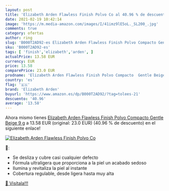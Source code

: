```yaml
---
layout: post
title: 'Elizabeth Arden Flawless Finish Polvo Co al 40.96 % de descuento'
date: 2021-02-19 10:42:14
image: 'https://m.media-amazon.com/images/I/41imz9lE5oL._SL200_.jpg'
comments: true
category: ofertas
author: ring
slug: 'B000T2AD92-es Elizabeth Arden Flawless Finish Polvo Compacto Gentle...'
sku: 'B000T2AD92-es'
tags: [ 'finish','elizabeth','arden', ]
actualPrice: 13.58 EUR
currency: EUR
price: 13.58
comparePrice: 23.0 EUR
prodname: 'Elizabeth Arden Flawless Finish Polvo Compacto  Gentle Beige  9 g'
country: 'es'
flag: '🇪🇸'
brand: 'Elizabeth Arden'
buyurl: 'https://www.amazon.es/dp/B000T2AD92/?tag=tolees-21'
descuento: '40.96'
average: '13.58'
---
```


Ahora mismo tienes [Elizabeth Arden Flawless Finish Polvo Compacto  Gentle Beige  9 g](https://www.amazon.es/dp/B000T2AD92/?tag=tolees-21) a 13.58 EUR (original: 23.0 EUR) (40.96 %  de descuento) en el siguiente enlace!

[![Elizabeth Arden Flawless Finish Polvo Co](https://m.media-amazon.com/images/I/41imz9lE5oL._SL200_.jpg)](https://www.amazon.es/dp/B000T2AD92/?tag=tolees-21)

🔎:

- Se desliza y cubre casi cualquier defecto
- Fórmula ultraligera que proporciona a la piel un acabado sedoso
- Ilumina y revitaliza la piel al instante
- Cobertura regulable, desde ligera hasta muy alta

[🛒 Visítala!!!](https://www.amazon.es/dp/B000T2AD92/?tag=tolees-21)
